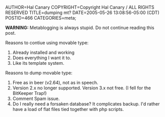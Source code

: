 AUTHOR=Hal Canary
COPYRIGHT=Copyright Hal Canary / ALL RIGHTS RESERVED
TITLE=dumping mt?
DATE=2005-05-26 13:08:56-05:00 (CDT)
POSTID=466
CATEGORIES=meta;

**WARNING:** Metablogging is always stupid. Do not continue reading this post.

Reasons to contiue using movable type:

1.  Already installed and working
2.  Does everything I want it to.
3.  Like its template system.

Reasons to dump movable type:

1.  Free as in beer (v2.64), not as in speech.
2.  Version 2.x no longer supported. Version 3.x not free. (I fell for the BitKeeper Trap!)
3.  Comment Spam issue.
4.  Do I really need a forsaken database? It complicates backup. I'd rather have a load of flat files tied together with php scripts.
